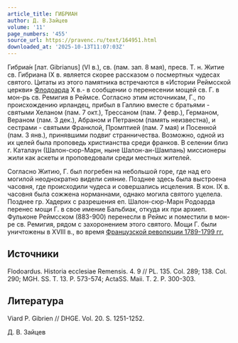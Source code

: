 ```yaml
---
article_title: ГИБРИАН
author: Д. В.Зайцев
volume: '11'
page_numbers: '455'
source_url: https://pravenc.ru/text/164951.html
downloaded_at: '2025-10-13T11:07:03Z'
---
```


Гибриа́н [лат. Gibrianus] (VI в.), св. (пам. зап. 8 мая), пресв. Т. н. Житие св. Гибриана IX в. является скорее рассказом о посмертных чудесах святого. Цитаты из этого памятника встречаются в «Истории Реймсской церкви» [Флодоарда](https://pravenc.ru/text/Флодоарда.html) X в.- в сообщении о перенесении мощей св. Г. в мон-рь св. Ремигия в Реймсе. Согласно этим источникам, Г., по происхождению ирландец, прибыл в Галлию вместе с братьями - святыми Хеланом (пам. 7 окт.), Трессаном (пам. 7 февр.), Германом, Вераном (пам. 3 дек.), Абраном и Петраном (память неизвестна), и сестрами - святыми Франклой, Промптией (пам. 7 мая) и Посенной (пам. 3 янв.), принявшими подвиг странничества. Возможно, одной из их целей была проповедь христианства среди франков. В селении близ г. Каталаун (Шалон-сюр-Марн, ныне Шалон-ан-Шампань) миссионеры жили как аскеты и проповедовали среди местных жителей.

Согласно Житию, Г. был погребен на небольшой горе, где над его могилой неоднократно видели сияние. Позднее здесь была выстроена часовня, где происходили чудеса и совершались исцеления. В кон. IX в. часовня была сожжена норманнами, однако могила святого уцелела. Позднее гр. Хадерих с разрешения еп. Шалон-сюр-Марн Родоарда перенес мощи Г. в свое имение Бальбиак, откуда их при архиеп. Фульконе Реймсском (883-900) перенесли в Реймс и поместили в мон-ре св. Ремигия, рядом с захоронением этого святого. Мощи Г. были уничтожены в XVIII в., во время [Французской революции 1789-1799 гг.](<https://pravenc.ru/text/Французской революции 1789-1799 гг .html>)

## Источники

Flodoardus. Historia ecclesiae Remensis. 4. 9 // PL. 135. Col. 289; 138. Col. 290; MGH. SS. T. 13. P. 573-574; ActaSS. Maii. T. 2. P. 300-303.

## Литература

Viard P. Gibrien // DHGE. Vol. 20. S. 1251-1252.

Д. В.  Зайцев
